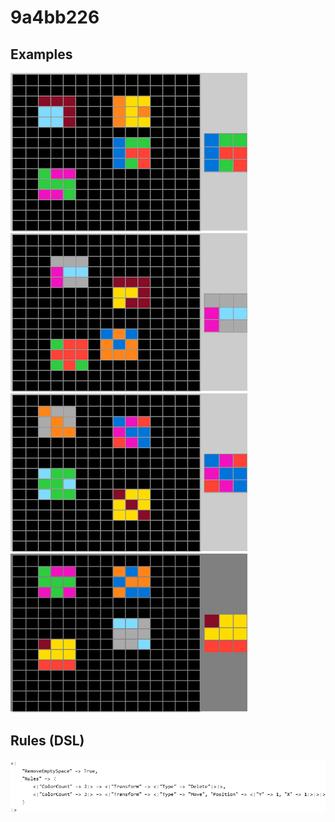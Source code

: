 # 9a4bb226

## Examples

![ARC examples for 9a4bb226](examples.png?raw=true)

## Rules (DSL)

![DSL rules for 9a4bb226](rules.png?raw=true)

